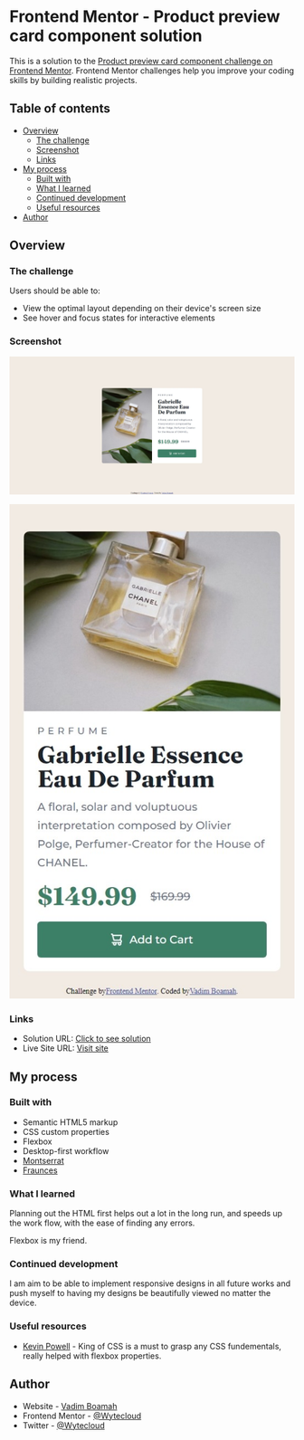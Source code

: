 # Frontend Mentor - Product preview card component solution

This is a solution to the [Product preview card component challenge on Frontend Mentor](https://www.frontendmentor.io/challenges/product-preview-card-component-GO7UmttRfa). Frontend Mentor challenges help you improve your coding skills by building realistic projects. 

## Table of contents

- [Overview](#overview)
  - [The challenge](#the-challenge)
  - [Screenshot](#screenshot)
  - [Links](#links)
- [My process](#my-process)
  - [Built with](#built-with)
  - [What I learned](#what-i-learned)
  - [Continued development](#continued-development)
  - [Useful resources](#useful-resources)
- [Author](#author)

## Overview

### The challenge

Users should be able to:

- View the optimal layout depending on their device's screen size
- See hover and focus states for interactive elements

### Screenshot

![Desktop view of Product preview card component challenge](screenshots/desktop-view.jpeg)

![Mobile view of Product preview card component challenge](screenshots/mobile-view.jpeg)

### Links

- Solution URL: [Click to see solution](https://github.com/Wytecloud/Frontend-mentor-design)
- Live Site URL: [Visit site](https://wytecloud.github.io/Frontend-mentor-design/)

## My process

### Built with

- Semantic HTML5 markup
- CSS custom properties
- Flexbox
- Desktop-first workflow
- [Montserrat](https://fonts.google.com/specimen/Montserrat)
- [Fraunces](https://fonts.google.com/specimen/Fraunces)

### What I learned

Planning out the HTML first helps out a lot in the long run, and speeds up the work flow, with the ease of finding any errors.

Flexbox is my friend.

### Continued development

I am aim to be able to implement responsive designs in all future works and push myself to having my designs be beautifully viewed no matter the device.

### Useful resources

- [Kevin Powell](https://www.youtube.com/watch?v=u044iM9xsWU) - King of CSS is a must to grasp any CSS fundementals, really helped with flexbox properties.

## Author

- Website - [Vadim Boamah](https://www.your-site.com)
- Frontend Mentor - [@Wytecloud](https://www.frontendmentor.io/profile/Wytecloud)
- Twitter - [@Wytecloud](https://twitter.com/Wytecloud)

